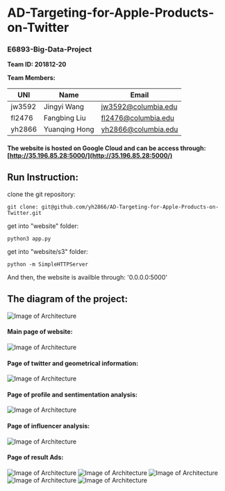 # AD-Targeting-for-Apple-Products-on-Twitter

### E6893-Big-Data-Project

**Team ID: 201812-20**

**Team Members:**

|UNI     |       Name             |           Email        |
| ------ |  -------------------   |   ---------------------|
|jw3592  |   Jingyi Wang            | jw3592@columbia.edu |
|fl2476  |  Fangbing Liu           | fl2476@columbia.edu    |
|yh2866  |   Yuanqing Hong        |  yh2866@columbia.edu   |

#### The website is hosted on Google Cloud and can be access through: [http://35.196.85.28:5000/](http://35.196.85.28:5000/)


## Run Instruction:

clone the git repository: 

`git clone: git@github.com/yh2866/AD-Targeting-for-Apple-Products-on-Twitter.git`

get into "website" folder:

`python3 app.py`

get into "website/s3" folder:

`python -m SimpleHTTPServer`

And then, the website is availble through: '0.0.0.0:5000'





## The diagram of the project:
![Image of Architecture](https://github.com/yh2866/AD-Targeting-for-Apple-Products-on-Twitter/blob/master/website/img/diagram.png)

#### Main page of website:
![Image of Architecture](https://github.com/yh2866/AD-Targeting-for-Apple-Products-on-Twitter/blob/master/website/img/main.png)

#### Page of twitter and geometrical information:
![Image of Architecture](https://github.com/yh2866/AD-Targeting-for-Apple-Products-on-Twitter/blob/master/website/img/geo.png)

#### Page of profile and sentimentation analysis:
![Image of Architecture](https://github.com/yh2866/AD-Targeting-for-Apple-Products-on-Twitter/blob/master/website/img/sen.png)

#### Page of influencer analysis:
![Image of Architecture](https://github.com/yh2866/AD-Targeting-for-Apple-Products-on-Twitter/blob/master/website/img/influ.png)

#### Page of result Ads:
![Image of Architecture](https://github.com/yh2866/AD-Targeting-for-Apple-Products-on-Twitter/blob/master/website/img/ad-banner.png)
![Image of Architecture](https://github.com/yh2866/AD-Targeting-for-Apple-Products-on-Twitter/blob/master/website/img/ad-airpod.png)
![Image of Architecture](https://github.com/yh2866/AD-Targeting-for-Apple-Products-on-Twitter/blob/master/website/img/ad-ipad.png)
![Image of Architecture](https://github.com/yh2866/AD-Targeting-for-Apple-Products-on-Twitter/blob/master/website/img/ad-macbook.png)
![Image of Architecture](https://github.com/yh2866/AD-Targeting-for-Apple-Products-on-Twitter/blob/master/website/img/ad-iphone.png)

